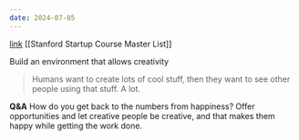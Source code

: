 ```yaml
---
date: 2024-07-05
---
```

[link](https://vimeo.com/34081566)
[[Stanford Startup Course Master List]]

Build an environment that allows creativity

> Humans want to create lots of cool stuff, then they want to see other people using that stuff. A lot.

**Q&A**
How do you get back to the numbers from happiness?
	Offer opportunities and let creative people be creative, and that makes them happy while getting the work done.